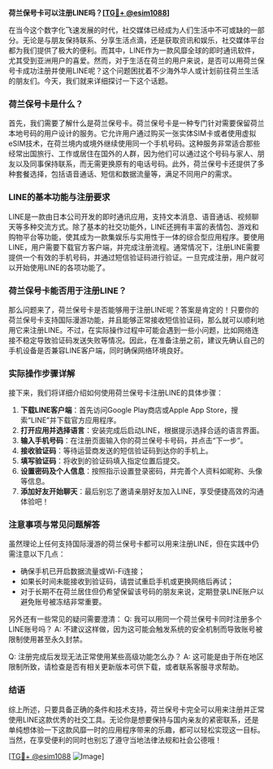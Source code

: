 **荷兰保号卡可以注册LINE吗？[[TG💪+ @esim1088](https://t.me/s/esim1088)]**

在当今这个数字化飞速发展的时代，社交媒体已经成为人们生活中不可或缺的一部分。无论是与朋友保持联系、分享生活点滴，还是获取资讯和娱乐，社交媒体平台都为我们提供了极大的便利。而其中，LINE作为一款风靡全球的即时通讯软件，尤其受到亚洲用户的喜爱。然而，对于生活在荷兰的用户来说，是否可以用荷兰保号卡成功注册并使用LINE呢？这个问题困扰着不少海外华人或计划前往荷兰生活的朋友们。今天，我们就来详细探讨一下这个话题。

### 荷兰保号卡是什么？

首先，我们需要了解什么是荷兰保号卡。荷兰保号卡是一种专门针对需要保留荷兰本地号码的用户设计的服务。它允许用户通过购买一张实体SIM卡或者使用虚拟eSIM技术，在荷兰境内或境外继续使用同一个手机号码。这种服务非常适合那些经常出国旅行、工作或居住在国外的人群，因为他们可以通过这个号码与家人、朋友以及同事保持联系，而无需更换原有的电话号码。此外，荷兰保号卡还提供了多种套餐选择，包括语音通话、短信和数据流量等，满足不同用户的需求。

### LINE的基本功能与注册要求

LINE是一款由日本公司开发的即时通讯应用，支持文本消息、语音通话、视频聊天等多种交流方式。除了基本的社交功能外，LINE还拥有丰富的表情包、游戏和购物平台等功能，使其成为一款集娱乐与实用性于一体的综合型应用程序。要使用LINE，用户需要下载官方客户端，并完成注册流程。通常情况下，注册LINE需要提供一个有效的手机号码，并通过短信验证码进行验证。一旦完成注册，用户就可以开始使用LINE的各项功能了。

### 荷兰保号卡能否用于注册LINE？

那么问题来了，荷兰保号卡是否能够用于注册LINE呢？答案是肯定的！只要你的荷兰保号卡支持国际漫游功能，并且能够正常接收短信验证码，那么就可以顺利地用它来注册LINE。不过，在实际操作过程中可能会遇到一些小问题，比如网络连接不稳定导致验证码发送失败等情况。因此，在准备注册之前，建议先确认自己的手机设备是否兼容LINE客户端，同时确保网络环境良好。

### 实际操作步骤详解

接下来，我们将详细介绍如何使用荷兰保号卡注册LINE的具体步骤：

1. **下载LINE客户端**：首先访问Google Play商店或Apple App Store，搜索“LINE”并下载官方应用程序。
2. **打开应用并选择语言**：安装完成后启动LINE，根据提示选择合适的语言界面。
3. **输入手机号码**：在注册页面输入你的荷兰保号卡号码，并点击“下一步”。
4. **接收验证码**：等待运营商发送的短信验证码到达你的手机上。
5. **填写验证码**：将收到的验证码填入指定位置后提交。
6. **设置密码及个人信息**：按照指示设置登录密码，并完善个人资料如昵称、头像等信息。
7. **添加好友开始聊天**：最后别忘了邀请亲朋好友加入LINE，享受便捷高效的沟通体验吧！

### 注意事项与常见问题解答

虽然理论上任何支持国际漫游的荷兰保号卡都可以用来注册LINE，但在实践中仍需注意以下几点：
- 确保手机已开启数据流量或Wi-Fi连接；
- 如果长时间未能接收到验证码，请尝试重启手机或更换网络后再试；
- 对于长期不在荷兰居住但仍希望保留该号码的朋友来说，定期登录LINE账户以避免账号被冻结非常重要。

另外还有一些常见的疑问需要澄清：
Q: 我可以用同一个荷兰保号卡同时注册多个LINE账号吗？
A: 不建议这样做，因为这可能会触发系统的安全机制而导致账号被限制使用甚至永久封禁。

Q: 注册完成后发现无法正常使用某些高级功能怎么办？
A: 这可能是由于所在地区限制所致，请检查是否有相关更新版本可供下载，或者联系客服寻求帮助。

### 结语

综上所述，只要具备正确的条件和技术支持，荷兰保号卡完全可以用来注册并正常使用LINE这款优秀的社交工具。无论你是想要保持与国内亲友的紧密联系，还是单纯想体验一下这款风靡一时的应用程序带来的乐趣，都可以轻松实现这一目标。当然，在享受便利的同时也别忘了遵守当地法律法规和社会公德哦！

[[TG💪+ @esim1088](https://t.me/s/esim1088) ![Image](https://i.postimg.cc/4NQfJmqS/Snipaste-2025-05-13-00-14-12.png)]